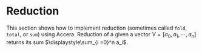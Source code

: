 # Reduction <!-- {docsify-ignore-all} -->

This section shows how to implement reduction (sometimes called `fold`, `total`, or `sum`) using Accera.
Reduction of a given a vector $V = \left [ a_{0}, a_{1}, \cdots, a_{n} \right ]$ returns its sum $\displaystyle\sum_{i =0}^n a_i$.
